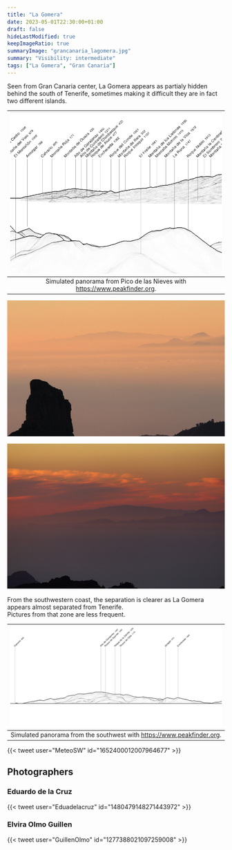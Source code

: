 ```yaml
---
title: "La Gomera"
date: 2023-05-01T22:30:00+01:00
draft: false
hideLastModified: true
keepImageRatio: true
summaryImage: "grancanaria_lagomera.jpg"
summary: "Visibility: intermediate"
tags: ["La Gomera", "Gran Canaria"]
---
```


Seen from Gran Canaria center, La Gomera appears as partialy hidden behind the south of Tenerife, sometimes making it difficult they are in fact two different islands.
 
| ![Simulated panorama from Pico de las Nieves](grancanaria_lagomera_pano.png) |
| :--: |
| Simulated panorama from Pico de las Nieves with https://www.peakfinder.org. |

![La Gomera from Gran Canaria](grancanaria_lagomera2.jpg)

![La Gomera from Gran Canaria](grancanaria_lagomera3.jpg)


From the southwestern coast, the separation is clearer as La Gomera appears almost separated from Tenerife.    
Pictures from that zone are less frequent.

| ![Simulated panorama from Puerto Mogán](grancanaria_lagomera_costa.png) |
| :--: |
| Simulated panorama from the southwest with https://www.peakfinder.org. |

{{< tweet user="MeteoSW" id="1652400012007964677" >}}

## Photographers

### Eduardo de la Cruz

{{< tweet user="Eduadelacruz" id="1480479148271443972" >}}

### Elvira Olmo Guillen

{{< tweet user="GuillenOlmo" id="1277388021097259008" >}}

